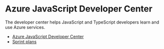# Azure JavaScript Developer Center

The developer center helps JavaScript and TypeScript developers learn and use Azure services. 

* [Azure JavaScript Developer Center](https://docs.microsoft.com/azure/developer/javascript)
* [Sprint plans](sprint-plan.md)
